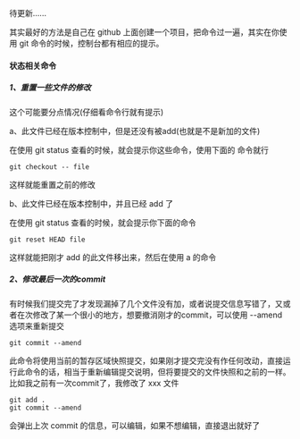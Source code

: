 待更新......

其实最好的方法是自己在 github 上面创建一个项目，把命令过一遍，其实在你使用 git 命令的时候，控制台都有相应的提示。

#### 状态相关命令

##### 1、重置一些文件的修改
这个可能要分点情况(仔细看命令行就有提示)

a、此文件已经在版本控制中，但是还没有被add(也就是不是新加的文件)

   在使用 git status 查看的时候，就会提示你这些命令，使用下面的
   命令就行
   ```
   git checkout -- file
   ```
   
   这样就能重置之前的修改
   
b、此文件已经在版本控制中，并且已经 add 了

   在使用 git status 查看的时候，就会提示你下面的命令
   
   ```
   git reset HEAD file
   ```
   这样就能把刚才 add 的此文件移出来，然后在使用 a 的命令
   
##### 2、修改最后一次的commit

有时候我们提交完了才发现漏掉了几个文件没有加，或者说提交信息写错了，又或者在次修改了某一个很小的地方，想要撤消刚才的commit，可以使用
--amend 选项来重新提交

```
git commit --amend
```   
此命令将使用当前的暂存区域快照提交，如果刚才提交完没有作任何改动，直接运行此命令的话，相当于重新编辑提交说明，但将要提交的文件快照和之前的一样。
比如我之前有一次commit了，我修改了 xxx 文件

```
git add .
git commit --amend
```
会弹出上次 commit 的信息，可以编辑，如果不想编辑，直接退出就好了

